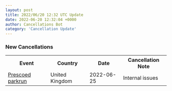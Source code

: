 ```yaml
---
layout: post
title: 2022/06/20 12:32 UTC Update
date: 2022-06-20 12:32:04 +0000
author: Cancellations Bot
category: 'Cancellation Update'
---
```


<h3>New Cancellations</h3>
<div class='hscrollable'>
<table style='width: 100%'>
    <tr>
        <th>Event</th>
        <th>Country</th>
        <th>Date</th>
        <th>Cancellation Note</th>
    </tr>
    <tr>
        <td><a href="">Prescoed parkrun</a></td>
        <td>United Kingdom</td>
        <td>2022-06-25</td>
        <td>Internal issues</td>
    </tr>
</table>
</div>
